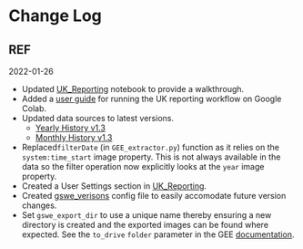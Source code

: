 # Change Log

## REF
2022-01-26
- Updated [UK_Reporting](./UK_reporting.ipynb) notebook to provide a walkthrough.
- Added a [user guide](./Colab_Guide.md) for running the UK reporting workflow on Google Colab.
- Updated data sources to latest versions.
  - [Yearly History v1.3](https://developers.google.com/earth-engine/datasets/catalog/JRC_GSW1_3_YearlyHistory)
  - [Monthly History v1.3](https://developers.google.com/earth-engine/datasets/catalog/JRC_GSW1_3_MonthlyHistory)
- Replaced`filterDate` (in `GEE_extractor.py`) function as it relies on the `system:time_start` image property. This is not always available in the data so the filter operation now explicitly looks at the `year` image property.
- Created a User Settings section in [UK_Reporting](./UK_reporting.ipynb).
- Created [gswe_verisons](./gswe_versions.cfg) config file to easily accomodate future version changes.
- Set `gswe_export_dir` to use a unique name thereby ensuring a new directory
is created and the exported images can be found where expected. See the `to_drive` `folder`
parameter in the GEE [documentation](https://developers.google.com/earth-engine/apidocs/export-image-todrive).
